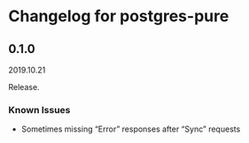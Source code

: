 # Changelog for postgres-pure

## 0.1.0

2019.10.21

Release.

### Known Issues

- Sometimes missing “Error” responses after “Sync” requests
